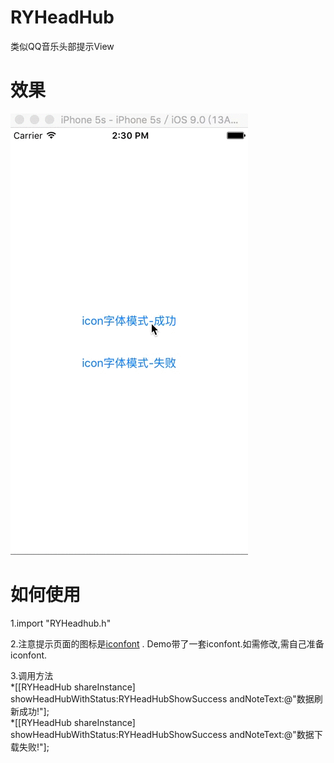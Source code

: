 # RYHeadHub
类似QQ音乐头部提示View

# 效果
![RYHeadHub](https://github.com/Resory/Images/blob/master/RYHeadHub.gif)

# 如何使用

1.import "RYHeadhub.h" <br>

2.注意提示页面的图标是[iconfont](http://ued.taobao.org/blog/2013/09/icon-font-in-ios/ "关于iconfont") . Demo带了一套iconfont.如需修改,需自己准备iconfont.<br>
  
3.调用方法<br>
  *[[RYHeadHub shareInstance] showHeadHubWithStatus:RYHeadHubShowSuccess andNoteText:@"数据刷新成功!"];<br>
  *[[RYHeadHub shareInstance] showHeadHubWithStatus:RYHeadHubShowSuccess andNoteText:@"数据下载失败!"];
